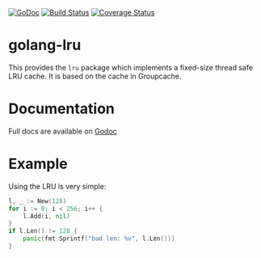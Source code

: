 [![GoDoc](https://godoc.org/github.com/yudai/gojsondiff?status.svg)](http://godoc.org/github.com/hashicorp/golang-lru)
[![Build Status](https://travis-ci.org/hashicorp/golang-lru.svg?branch=master)](https://travis-ci.org/hashicorp/golang-lru)
[![Coverage Status](https://coveralls.io/repos/github/hashicorp/golang-lru/badge.svg?branch=master)](https://coveralls.io/github/hashicorp/golang-lru?branch=master)

golang-lru
==========

This provides the `lru` package which implements a fixed-size
thread safe LRU cache. It is based on the cache in Groupcache.

Documentation
=============

Full docs are available on [Godoc](http://godoc.org/github.com/hashicorp/golang-lru)

Example
=======

Using the LRU is very simple:

```go
l, _ := New(128)
for i := 0; i < 256; i++ {
    l.Add(i, nil)
}
if l.Len() != 128 {
    panic(fmt.Sprintf("bad len: %v", l.Len()))
}
```
